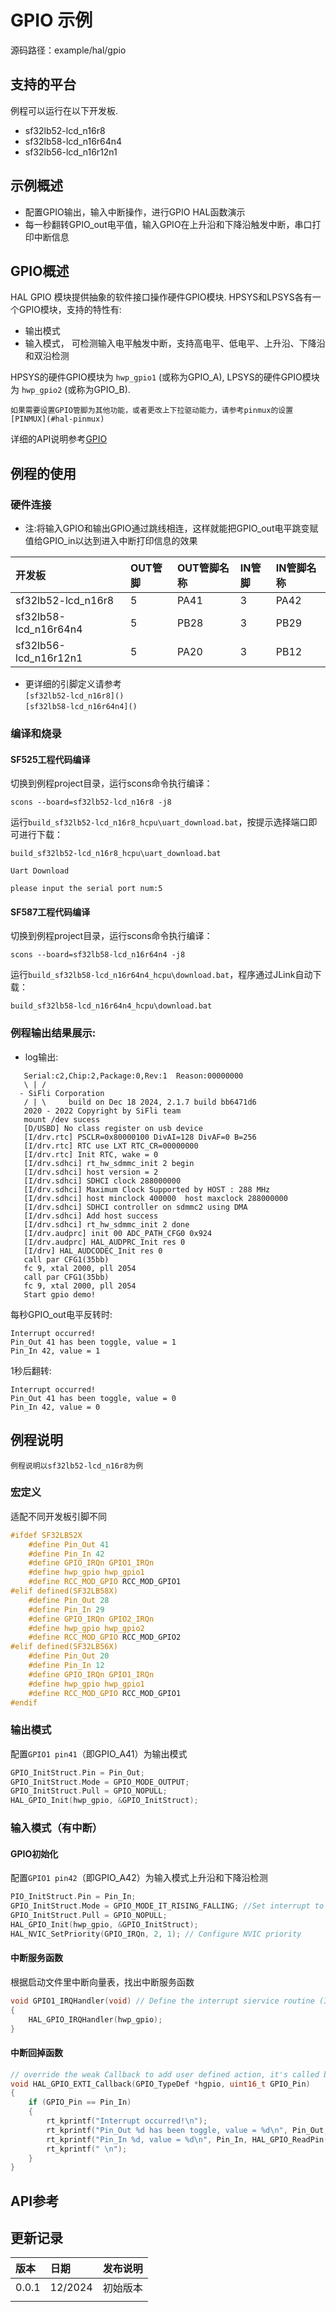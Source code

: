 # GPIO 示例
源码路径：example/hal/gpio

## 支持的平台
例程可以运行在以下开发板.
* sf32lb52-lcd_n16r8
* sf32lb58-lcd_n16r64n4
* sf32lb56-lcd_n16r12n1
## 示例概述
* 配置GPIO输出，输入中断操作，进行GPIO HAL函数演示
* 每一秒翻转GPIO_out电平值，输入GPIO在上升沿和下降沿触发中断，串口打印中断信息
## GPIO概述
HAL GPIO 模块提供抽象的软件接口操作硬件GPIO模块. 
HPSYS和LPSYS各有一个GPIO模块，支持的特性有:
- 输出模式
- 输入模式， 可检测输入电平触发中断，支持高电平、低电平、上升沿、下降沿和双沿检测

HPSYS的硬件GPIO模块为 `hwp_gpio1` (或称为GPIO_A), LPSYS的硬件GPIO模块为 `hwp_gpio2` (或称为GPIO_B). 

```{note}
如果需要设置GPIO管脚为其他功能，或者更改上下拉驱动能力，请参考pinmux的设置[PINMUX](#hal-pinmux)
```

详细的API说明参考[GPIO](#hal-gpio) 


## 例程的使用

### 硬件连接
* 注:将输入GPIO和输出GPIO通过跳线相连，这样就能把GPIO_out电平跳变赋值给GPIO_in以达到进入中断打印信息的效果

|开发板    |OUT管脚 |OUT管脚名称|IN管脚 |IN管脚名称 |
|:---     |:---    |:---      |:---   |:---      |
|sf32lb52-lcd_n16r8 |5       |PA41      |3      |PA42      |
|sf32lb58-lcd_n16r64n4 |5       |PB28      |3      |PB29      |
|sf32lb56-lcd_n16r12n1 |5       |PA20      |3      |PB12   |

* 更详细的引脚定义请参考\
`[sf32lb52-lcd_n16r8]()`\
`[sf32lb58-lcd_n16r64n4]()`

### 编译和烧录
#### SF525工程代码编译
切换到例程project目录，运行scons命令执行编译：

```
scons --board=sf32lb52-lcd_n16r8 -j8
```

运行`build_sf32lb52-lcd_n16r8_hcpu\uart_download.bat`，按提示选择端口即可进行下载：

```
build_sf32lb52-lcd_n16r8_hcpu\uart_download.bat

Uart Download

please input the serial port num:5
```

#### SF587工程代码编译
切换到例程project目录，运行scons命令执行编译：

```
scons --board=sf32lb58-lcd_n16r64n4 -j8
```

运行`build_sf32lb58-lcd_n16r64n4_hcpu\download.bat`，程序通过JLink自动下载：

```
build_sf32lb58-lcd_n16r64n4_hcpu\download.bat
```


### 例程输出结果展示:
* log输出:
```
   Serial:c2,Chip:2,Package:0,Rev:1  Reason:00000000
   \ | /
  - SiFli Corporation
   / | \     build on Dec 18 2024, 2.1.7 build bb6471d6
   2020 - 2022 Copyright by SiFli team
   mount /dev sucess
   [D/USBD] No class register on usb device
   [I/drv.rtc] PSCLR=0x80000100 DivAI=128 DivAF=0 B=256
   [I/drv.rtc] RTC use LXT RTC_CR=00000000
   [I/drv.rtc] Init RTC, wake = 0
   [I/drv.sdhci] rt_hw_sdmmc_init 2 begin
   [I/drv.sdhci] host version = 2
   [I/drv.sdhci] SDHCI clock 288000000
   [I/drv.sdhci] Maximum Clock Supported by HOST : 288 MHz 
   [I/drv.sdhci] host minclock 400000  host maxclock 288000000  
   [I/drv.sdhci] SDHCI controller on sdmmc2 using DMA
   [I/drv.sdhci] Add host success
   [I/drv.sdhci] rt_hw_sdmmc_init 2 done
   [I/drv.audprc] init 00 ADC_PATH_CFG0 0x924
   [I/drv.audprc] HAL_AUDPRC_Init res 0
   [I/drv] HAL_AUDCODEC_Init res 0
   call par CFG1(35bb)
   fc 9, xtal 2000, pll 2054
   call par CFG1(35bb)
   fc 9, xtal 2000, pll 2054
   Start gpio demo!
```
每秒GPIO_out电平反转时:
```
Interrupt occurred!
Pin_Out 41 has been toggle, value = 1
Pin_In 42, value = 1
```
1秒后翻转:
```
Interrupt occurred!
Pin_Out 41 has been toggle, value = 0
Pin_In 42, value = 0
```
## 例程说明

```{note}
例程说明以sf32lb52-lcd_n16r8为例
```

### 宏定义
适配不同开发板引脚不同

```C
#ifdef SF32LB52X
    #define Pin_Out 41
    #define Pin_In 42
    #define GPIO_IRQn GPIO1_IRQn
    #define hwp_gpio hwp_gpio1
    #define RCC_MOD_GPIO RCC_MOD_GPIO1
#elif defined(SF32LB58X)
    #define Pin_Out 28
    #define Pin_In 29
    #define GPIO_IRQn GPIO2_IRQn
    #define hwp_gpio hwp_gpio2
    #define RCC_MOD_GPIO RCC_MOD_GPIO2
#elif defined(SF32LB56X)
    #define Pin_Out 20
    #define Pin_In 12
    #define GPIO_IRQn GPIO1_IRQn
    #define hwp_gpio hwp_gpio1
    #define RCC_MOD_GPIO RCC_MOD_GPIO1
#endif
```

### 输出模式
配置`GPIO1 pin41`（即GPIO_A41）为输出模式

```C
GPIO_InitStruct.Pin = Pin_Out;
GPIO_InitStruct.Mode = GPIO_MODE_OUTPUT;
GPIO_InitStruct.Pull = GPIO_NOPULL;
HAL_GPIO_Init(hwp_gpio, &GPIO_InitStruct);
```

### 输入模式（有中断）

#### GPIO初始化
配置`GPIO1 pin42`（即GPIO_A42）为输入模式上升沿和下降沿检测

```C
PIO_InitStruct.Pin = Pin_In;
GPIO_InitStruct.Mode = GPIO_MODE_IT_RISING_FALLING; //Set interrupt to trigger on raising and falling edge
GPIO_InitStruct.Pull = GPIO_NOPULL;
HAL_GPIO_Init(hwp_gpio, &GPIO_InitStruct);
HAL_NVIC_SetPriority(GPIO_IRQn, 2, 1); // Configure NVIC priority
```
#### 中断服务函数
根据启动文件里中断向量表，找出中断服务函数
```C
void GPIO1_IRQHandler(void) // Define the interrupt siervice routine (ISR) according to the interrupt vector table
{
    HAL_GPIO_IRQHandler(hwp_gpio);  
}
```

#### 中断回掉函数
```C
// override the weak Callback to add user defined action, it's called by HAL_GPIO_EXTI_IRQHandler 
void HAL_GPIO_EXTI_Callback(GPIO_TypeDef *hgpio, uint16_t GPIO_Pin)
{
    if (GPIO_Pin == Pin_In)
    {
        rt_kprintf("Interrupt occurred!\n");
        rt_kprintf("Pin_Out %d has been toggle, value = %d\n", Pin_Out, HAL_GPIO_ReadPin(hwp_gpio, Pin_Out));
        rt_kprintf("Pin_In %d, value = %d\n", Pin_In, HAL_GPIO_ReadPin(hwp_gpio, Pin_In));
        rt_kprintf(" \n");
    }
}
```
## API参考
[](#hal-gpio)

## 更新记录
|版本  |日期    |发布说明 |
|:---  |:---    |:---    |
|0.0.1 |12/2024 |初始版本 |
|      |        |        |

